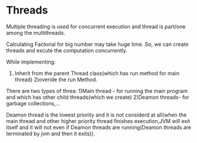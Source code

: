# Threads


Multiple threading is used for concurrent execution and thread is part/one among the multithreads.

Calculating Factorial for big number may take huge time.
So, we can create threads and excute the computation concurrently.

While implementing:
1) Inherit from the parent Thread class(which has run method for main thread)
2)overide the run Method.

There are two types of threa:
1)Main thread - for running the main program and which has other child threads(which we create)
2)Deamon threads- for garbage collections,...

Deamon thread is the lowest priority and it is not considerd at all(when the main thread and other higher priority thread finishes execution,JVM  will exit itself and it will not even if Deamon threads are running(Deamon threads are terminated by jvm and then it exits)).
